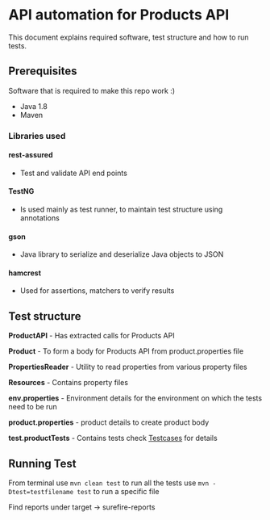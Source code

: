 # API automation for Products API

This document explains required software, test structure and how to run tests.

## Prerequisites
Software that is required to make this repo work :) 
- Java 1.8
- Maven 

### Libraries used

#### rest-assured

- Test and validate API end points

#### TestNG

- Is used mainly as test runner, to maintain test structure using annotations

#### gson

- Java library to serialize and deserialize Java objects to JSON

#### hamcrest

- Used for assertions, matchers to verify results

## Test structure

__ProductAPI__ - Has extracted calls for Products API

__Product__ - To form a body for Products API from product.properties file

__PropertiesReader__ - Utility to read properties from various property files

__Resources__ - Contains property files

__env.properties__ - Environment details for the environment on which the tests need to be run

__product.properties__ - product details to create product body

__test.productTests__ - Contains tests check [Testcases](TESTCASES.md) for details

## Running Test

From terminal use `mvn clean test` to run all the tests
use `mvn -Dtest=testfilename test` to run a specific file

Find reports under target -> surefire-reports
